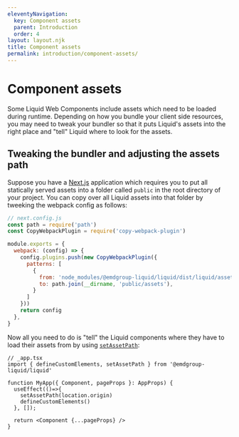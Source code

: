 ```yaml
---
eleventyNavigation:
  key: Component assets
  parent: Introduction
  order: 4
layout: layout.njk
title: Component assets
permalink: introduction/component-assets/
---
```


# Component assets

Some Liquid Web Components include assets which need to be loaded during runtime. Depending on how you bundle your client side resources, you may need to tweak your bundler so that it puts Liquid's assets into the right place and "tell" Liquid where to look for the assets.

## Tweaking the bundler and adjusting the assets path

Suppose you have a [Next.js](https://nextjs.org/) application which requires you to put all statically served assets into a folder called `public` in the root directory of your project. You can copy over all Liquid assets into that folder by tweeking the webpack config as follows:

```js
// next.config.js
const path = require('path')
const CopyWebpackPlugin = require('copy-webpack-plugin')

module.exports = {
  webpack: (config) => {
    config.plugins.push(new CopyWebpackPlugin({
      patterns: [
        {
          from: 'node_modules/@emdgroup-liquid/liquid/dist/liquid/assets',
          to: path.join(__dirname, 'public/assets'),
        }
      ]
    }))
    return config
  },
}
```

Now all you need to do is "tell" the Liquid components where they have to load their assets from by using [`setAssetPath`](https://github.com/ionic-team/stencil/blob/f09abe6455887025d508e645e7c8c024a5c42fa2/src/declarations/stencil-public-runtime.ts#L290):

```tsx
// _app.tsx
import { defineCustomElements, setAssetPath } from '@emdgroup-liquid/liquid'

function MyApp({ Component, pageProps }: AppProps) {
  useEffect(()=>{
    setAssetPath(location.origin)
    defineCustomElements()
  }, []);

  return <Component {...pageProps} />
}
```

<docs-page-nav prev-href="introduction/css-vs-web-components/" next-title="Type checking and intellisense" next-href="introduction/type-checking-and-intellisense/"></docs-page-nav>